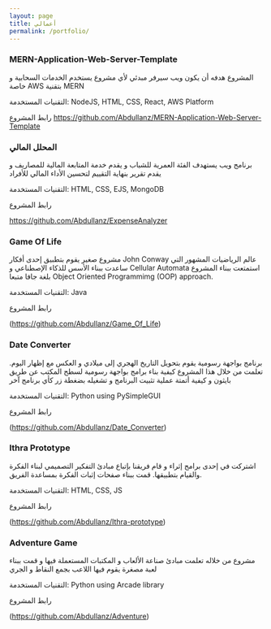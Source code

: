 ```yaml
---
layout: page
title: أعمالي
permalink: /portfolio/
---
```


### MERN-Application-Web-Server-Template

المشروع هدفه أن يكون ويب سيرفر مبدئي لأي مشروع يستخدم الخدمات السحابية و خاصة AWS بتقنية MERN

التقنيات المستخدمة: NodeJS, HTML, CSS, React, AWS Platform

رابط المشروع
https://github.com/Abdullanz/MERN-Application-Web-Server-Template


### المحلل المالي

برنامج ويب يستهدف الفئة العمرية للشباب و يقدم خدمة المتابعة المالية للمصاريف و يقدم تقرير بنهاية التقييم لتحسين الأداء المالي للأفراد

التقنيات المستخدمة: HTML, CSS, EJS, MongoDB

رابط المشروع

https://github.com/Abdullanz/ExpenseAnalyzer


### Game Of Life

مشروع صغير يقوم بتطبيق إحدى أفكار John Conway عالم الرياضيات المشهور التي ساعدت ببناء الأسس للذكاء الإصطناعي و Cellular Automata استمتعت ببناء المشروع بلغة جافا متبعا Object Oriented Programmimg (OOP) approach.

التقنيات المستخدمة: Java

رابط المشروع

(https://github.com/Abdullanz/Game_Of_Life)


### Date Converter

برنامج بواجهة رسومية يقوم بتحويل التاريخ الهجري إلى ميلادي و العكس مع إظهار اليوم. تعلمت من خلال هذا المشروع كيفية بناء برامج بواجهة رسومية لسطح المكتب عن طريق بايثون و كيفية أتمتة عملية تثبيت البرنامج و تشغيله بضغطة زر كأي برنامج آخر

التقنيات المستخدمة: Python using PySimpleGUI

رابط المشروع

(https://github.com/Abdullanz/Date_Converter)


### Ithra Prototype

اشتركت في إحدى برامج إثراء و قام فريقنا بإتباع مبادئ التفكير التصميمي لبناء الفكرة والقيام بتطبيقها. قمت ببناء صفحات إثبات الفكرة بمساعدة الفريق.

التقنيات المستخدمة: HTML, CSS, JS

رابط المشروع

(https://github.com/Abdullanz/Ithra-prototype)


### Adventure Game

مشروع من خلاله تعلمت مبادئ صناعة الألعاب و المكتبات المستعملة فيها و قمت ببناء لعبة مصغرة يقوم فيها اللاعب بجمع النقاط و الجري

التقنيات المستخدمة: Python using Arcade library

رابط المشروع

(https://github.com/Abdullanz/Adventure)
